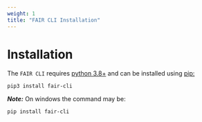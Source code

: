 ```yaml
---
weight: 1
title: "FAIR CLI Installation"
---
```


# Installation

The `FAIR CLI` requires [python 3.8+](https://www.python.org/downloads/) and can be installed using [pip:](https://pypi.org/project/fair-cli/)

```
pip3 install fair-cli
```

***Note:***
On windows the command may be:
```
pip install fair-cli
```